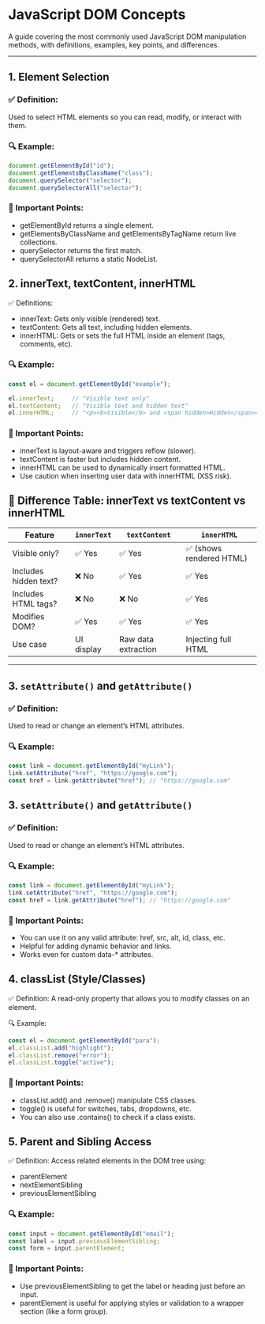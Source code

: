 # JavaScript DOM Concepts

A guide covering the most commonly used JavaScript DOM manipulation methods, with definitions, examples, key points, and differences.

---

## 1. Element Selection

### ✅ Definition:
Used to select HTML elements so you can read, modify, or interact with them.

### 🔍 Example:
```js
document.getElementById("id");
document.getElementsByClassName("class");
document.querySelector("selector");
document.querySelectorAll("selector");
```

### 📌 Important Points:
- getElementById returns a single element.
- getElementsByClassName and getElementsByTagName return live collections.
- querySelector returns the first match.
- querySelectorAll returns a static NodeList.


## 2. innerText, textContent, innerHTML
✅ Definitions:
- innerText: Gets only visible (rendered) text.
- textContent: Gets all text, including hidden elements.
- innerHTML: Gets or sets the full HTML inside an element (tags, comments, etc).

### 🔍 Example:
```js
const el = document.getElementById("example");

el.innerText;     // "Visible text only"
el.textContent;   // "Visible text and hidden text"
el.innerHTML;     // "<p><b>Visible</b> and <span hidden>Hidden</span></p>"
```

### 📌 Important Points:
- innerText is layout-aware and triggers reflow (slower).
- textContent is faster but includes hidden content.
- innerHTML can be used to dynamically insert formatted HTML.
- Use caution when inserting user data with innerHTML (XSS risk).

## 🔁 Difference Table: innerText vs textContent vs innerHTML

| Feature                 | `innerText` | `textContent` | `innerHTML`                 |
|-------------------------|-------------|---------------|------------------------------|
| Visible only?           | ✅ Yes      | ✅ Yes        | ✅ (shows rendered HTML)     |
| Includes hidden text?   | ❌ No       | ✅ Yes        | ✅ Yes                       |
| Includes HTML tags?     | ❌ No       | ❌ No         | ✅ Yes                       |
| Modifies DOM?           | ✅ Yes      | ✅ Yes        | ✅ Yes                       |
| Use case                | UI display  | Raw data extraction | Injecting full HTML     |

---

## 3. `setAttribute()` and `getAttribute()`

### ✅ Definition:
Used to read or change an element’s HTML attributes.

### 🔍 Example:
```js
const link = document.getElementById("myLink");
link.setAttribute("href", "https://google.com");
const href = link.getAttribute("href"); // "https://google.com"
```


## 3. `setAttribute()` and `getAttribute()`

### ✅ Definition:
Used to read or change an element’s HTML attributes.

### 🔍 Example:
```js
const link = document.getElementById("myLink");
link.setAttribute("href", "https://google.com");
const href = link.getAttribute("href"); // "https://google.com"
```


### 📌 Important Points:
- You can use it on any valid attribute: href, src, alt, id, class, etc.
- Helpful for adding dynamic behavior and links.
- Works even for custom data-* attributes.

## 4. classList (Style/Classes)
✅ Definition:
A read-only property that allows you to modify classes on an element.

🔍 Example:
```js
const el = document.getElementById("para");
el.classList.add("highlight");
el.classList.remove("error");
el.classList.toggle("active");
```

### 📌 Important Points:
- classList.add() and .remove() manipulate CSS classes.
- toggle() is useful for switches, tabs, dropdowns, etc.
- You can also use .contains() to check if a class exists.

## 5. Parent and Sibling Access
✅ Definition:
Access related elements in the DOM tree using:

- parentElement
- nextElementSibling
- previousElementSibling

### 🔍 Example:
```js
const input = document.getElementById("email");
const label = input.previousElementSibling;
const form = input.parentElement;
```

### 📌 Important Points:
- Use previousElementSibling to get the label or heading just before an input.
- parentElement is useful for applying styles or validation to a wrapper section (like a form group).
